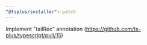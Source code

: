 ```yaml
---
"@tsplus/installer": patch
---
```


Implement "tailRec" annotation (https://github.com/ts-plus/typescript/pull/15)
